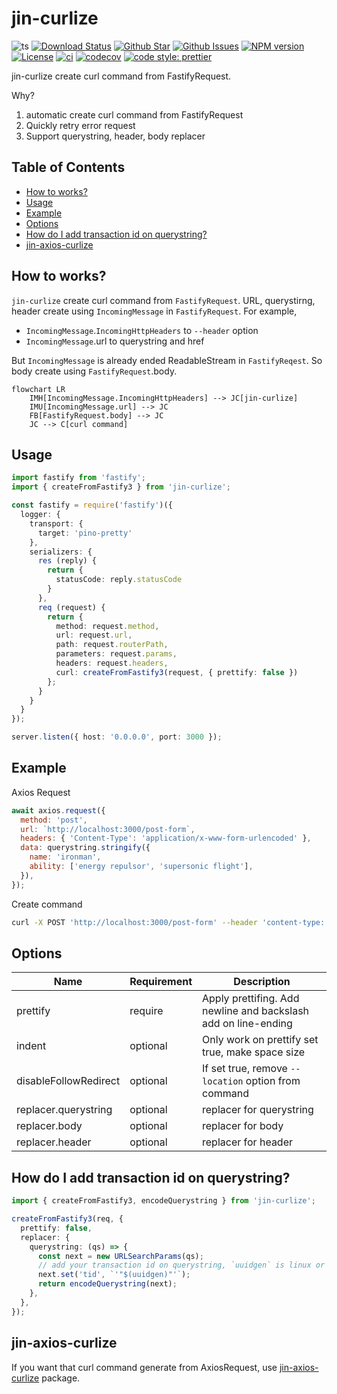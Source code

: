 # jin-curlize

![ts](https://flat.badgen.net/badge/Built%20With/TypeScript/blue)
[![Download Status](https://img.shields.io/npm/dw/jin-curlize.svg?style=flat-square)](https://npmcharts.com/compare/jin-curlize?minimal=true)
[![Github Star](https://img.shields.io/github/stars/imjuni/jin-curlize.svg?style=flat-square)](https://github.com/imjuni/jin-curlize)
[![Github Issues](https://img.shields.io/github/issues-raw/imjuni/jin-curlize.svg?style=flat-square)](https://github.com/imjuni/jin-curlize/issues)
[![NPM version](https://img.shields.io/npm/v/jin-curlize.svg?style=flat-square)](https://www.npmjs.com/package/jin-curlize)
[![License](https://img.shields.io/npm/l/jin-curlize.svg?style=flat-square)](https://github.com/imjuni/jin-curlize/blob/master/LICENSE)
[![ci](https://github.com/imjuni/jin-curlize/actions/workflows/ci.yml/badge.svg?style=flat-square)](https://github.com/imjuni/jin-curlize/actions/workflows/ci.yml)
[![codecov](https://codecov.io/gh/imjuni/jin-curlize/branch/master/graph/badge.svg?style=flat-square&token=R7R2PdJcS9)](https://codecov.io/gh/imjuni/jin-curlize)
[![code style: prettier](https://img.shields.io/badge/code_style-prettier-ff69b4.svg?style=flat-square)](https://github.com/prettier/prettier)

jin-curlize create curl command from FastifyRequest.

Why?

1. automatic create curl command from FastifyRequest
1. Quickly retry error request
1. Support querystring, header, body replacer

## Table of Contents <!-- omit in toc -->

- [How to works?](#how-to-works)
- [Usage](#usage)
- [Example](#example)
- [Options](#options)
- [How do I add transaction id on querystring?](#how-do-i-add-transaction-id-on-querystring)
- [jin-axios-curlize](#jin-axios-curlize)

## How to works?

`jin-curlize` create curl command from `FastifyRequest`. URL, querystirng, header create using `IncomingMessage` in `FastifyRequest`. For example,

- `IncomingMessage`.`IncomingHttpHeaders` to `--header` option
- `IncomingMessage`.url to querystring and href

But `IncomingMessage` is already ended ReadableStream in `FastifyReqest`. So body create using `FastifyRequest`.body.

```mermaid
flowchart LR
    IMH[IncomingMessage.IncomingHttpHeaders] --> JC[jin-curlize]
    IMU[IncomingMessage.url] --> JC
    FB[FastifyRequest.body] --> JC
    JC --> C[curl command]

```

## Usage

```ts
import fastify from 'fastify';
import { createFromFastify3 } from 'jin-curlize';

const fastify = require('fastify')({
  logger: {
    transport: {
      target: 'pino-pretty'
    },
    serializers: {
      res (reply) {
        return {
          statusCode: reply.statusCode
        }
      },
      req (request) {
        return {
          method: request.method,
          url: request.url,
          path: request.routerPath,
          parameters: request.params,
          headers: request.headers,
          curl: createFromFastify3(request, { prettify: false })
        };
      }
    }
  }
});

server.listen({ host: '0.0.0.0', port: 3000 });
```

## Example

Axios Request

```js
await axios.request({
  method: 'post',
  url: `http://localhost:3000/post-form`,
  headers: { 'Content-Type': 'application/x-www-form-urlencoded' },
  data: querystring.stringify({
    name: 'ironman',
    ability: ['energy repulsor', 'supersonic flight'],
  }),
});
```

Create command

```bash
curl -X POST 'http://localhost:3000/post-form' --header 'content-type: application/x-www-form-urlencoded' --data name='ironman' --data ability='energy repulsor' --data ability='supersonic flight'
```

## Options

| Name                  | Requirement | Description                                                    |
| --------------------- | ----------- | -------------------------------------------------------------- |
| prettify              | require     | Apply prettifing. Add newline and backslash add on line-ending |
| indent                | optional    | Only work on prettify set true, make space size                |
| disableFollowRedirect | optional    | If set true, remove `--location` option from command           |
| replacer.querystring  | optional    | replacer for querystring                                       |
| replacer.body         | optional    | replacer for body                                              |
| replacer.header       | optional    | replacer for header                                            |

## How do I add transaction id on querystring?

```ts
import { createFromFastify3, encodeQuerystring } from 'jin-curlize';

createFromFastify3(req, {
  prettify: false,
  replacer: {
    querystring: (qs) => {
      const next = new URLSearchParams(qs);
      // add your transaction id on querystring, `uuidgen` is linux or macosx uuid generator command
      next.set('tid', `'"$(uuidgen)"'`);
      return encodeQuerystring(next);
    },
  },
});
```

## jin-axios-curlize

If you want that curl command generate from AxiosRequest, use [jin-axios-curlize](https://www.npmjs.com/package/jin-axios-curlize) package.
